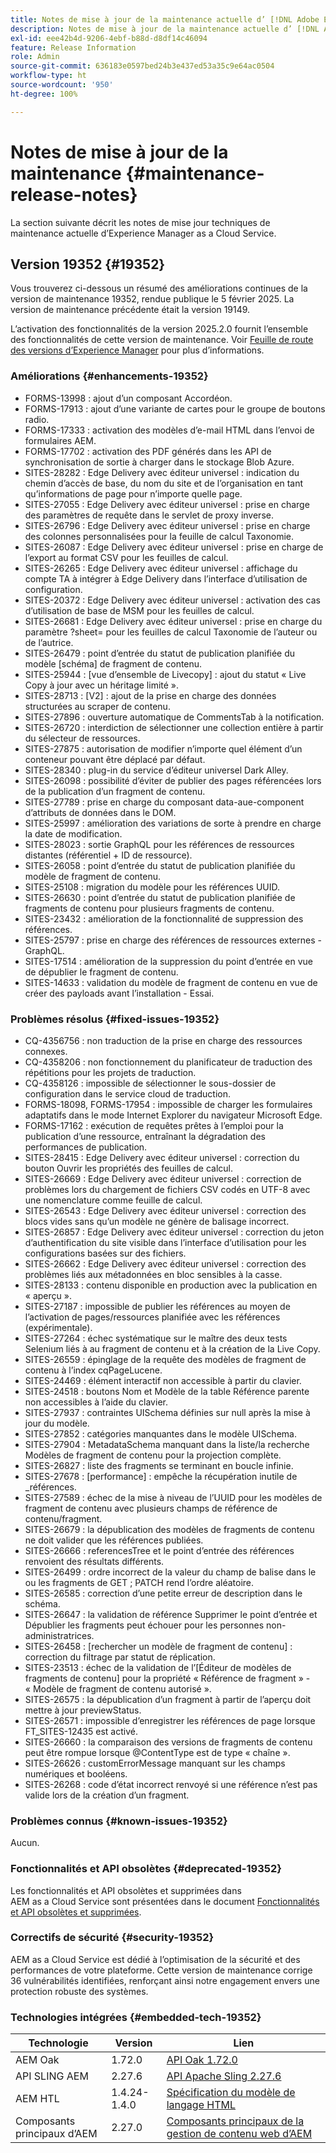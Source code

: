 ```yaml
---
title: Notes de mise à jour de la maintenance actuelle d’ [!DNL Adobe Experience Manager]  as a Cloud Service.
description: Notes de mise à jour de la maintenance actuelle d’ [!DNL Adobe Experience Manager]  as a Cloud Service.
exl-id: eee42b4d-9206-4ebf-b88d-d8df14c46094
feature: Release Information
role: Admin
source-git-commit: 636183e0597bed24b3e437ed53a35c9e64ac0504
workflow-type: ht
source-wordcount: '950'
ht-degree: 100%

---
```



# Notes de mise à jour de la maintenance {#maintenance-release-notes}

La section suivante décrit les notes de mise jour techniques de maintenance actuelle d’Experience Manager as a Cloud Service.

## Version 19352 {#19352}

Vous trouverez ci-dessous un résumé des améliorations continues de la version de maintenance 19352, rendue publique le 5 février 2025. La version de maintenance précédente était la version 19149.

L’activation des fonctionnalités de la version 2025.2.0 fournit l’ensemble des fonctionnalités de cette version de maintenance. Voir [Feuille de route des versions d’Experience Manager](https://experienceleague.adobe.com/fr/docs/experience-manager-release-information/aem-release-updates/update-releases-roadmap) pour plus d’informations.

### Améliorations {#enhancements-19352}

* FORMS-13998 : ajout d’un composant Accordéon.
* FORMS-17913 : ajout d’une variante de cartes pour le groupe de boutons radio.
* FORMS-17333 : activation des modèles d’e-mail HTML dans l’envoi de formulaires AEM.
* FORMS-17702 : activation des PDF générés dans les API de synchronisation de sortie à charger dans le stockage Blob Azure.
* SITES-28282 : Edge Delivery avec éditeur universel : indication du chemin d’accès de base, du nom du site et de l’organisation en tant qu’informations de page pour n’importe quelle page.
* SITES-27055 : Edge Delivery avec éditeur universel : prise en charge des paramètres de requête dans le servlet de proxy inverse.
* SITES-26796 : Edge Delivery avec éditeur universel : prise en charge des colonnes personnalisées pour la feuille de calcul Taxonomie.
* SITES-26087 : Edge Delivery avec éditeur universel : prise en charge de l’export au format CSV pour les feuilles de calcul.
* SITES-26265 : Edge Delivery avec éditeur universel : affichage du compte TA à intégrer à Edge Delivery dans l’interface d’utilisation de configuration.
* SITES-20372 : Edge Delivery avec éditeur universel : activation des cas d’utilisation de base de MSM pour les feuilles de calcul.
* SITES-26681 : Edge Delivery avec éditeur universel : prise en charge du paramètre ?sheet= pour les feuilles de calcul Taxonomie de l’auteur ou de l’autrice.
* SITES-26479 : point d’entrée du statut de publication planifiée du modèle [schéma] de fragment de contenu.
* SITES-25944 : [vue d’ensemble de Livecopy] : ajout du statut « Live Copy à jour avec un héritage limité ».
* SITES-28713 : [V2] : ajout de la prise en charge des données structurées au scraper de contenu.
* SITES-27896 : ouverture automatique de CommentsTab à la notification.
* SITES-26720 : interdiction de sélectionner une collection entière à partir du sélecteur de ressources.
* SITES-27875 : autorisation de modifier n’importe quel élément d’un conteneur pouvant être déplacé par défaut.
* SITES-28340 : plug-in du service d’éditeur universel Dark Alley.
* SITES-26098 : possibilité d’éviter de publier des pages référencées lors de la publication d’un fragment de contenu.
* SITES-27789 : prise en charge du composant data-aue-component d’attributs de données dans le DOM.
* SITES-25997 : amélioration des variations de sorte à prendre en charge la date de modification.
* SITES-28023 : sortie GraphQL pour les références de ressources distantes (référentiel + ID de ressource).
* SITES-26058 : point d’entrée du statut de publication planifiée du modèle de fragment de contenu.
* SITES-25108 : migration du modèle pour les références UUID.
* SITES-26630 : point d’entrée du statut de publication planifiée de fragments de contenu pour plusieurs fragments de contenu.
* SITES-23432 : amélioration de la fonctionnalité de suppression des références.
* SITES-25797 : prise en charge des références de ressources externes - GraphQL.
* SITES-17514 : amélioration de la suppression du point d’entrée en vue de dépublier le fragment de contenu.
* SITES-14633 : validation du modèle de fragment de contenu en vue de créer des payloads avant l’installation - Essai.

### Problèmes résolus {#fixed-issues-19352}

* CQ-4356756 : non traduction de la prise en charge des ressources connexes.
* CQ-4358206 : non fonctionnement du planificateur de traduction des répétitions pour les projets de traduction.
* CQ-4358126 : impossible de sélectionner le sous-dossier de configuration dans le service cloud de traduction.
* FORMS-18098, FORMS-17954 : impossible de charger les formulaires adaptatifs dans le mode Internet Explorer du navigateur Microsoft Edge.
* FORMS-17162 : exécution de requêtes prêtes à l’emploi pour la publication d’une ressource, entraînant la dégradation des performances de publication.
* SITES-28415 : Edge Delivery avec éditeur universel : correction du bouton Ouvrir les propriétés des feuilles de calcul.
* SITES-26669 : Edge Delivery avec éditeur universel : correction de problèmes lors du chargement de fichiers CSV codés en UTF-8 avec une nomenclature comme feuille de calcul.
* SITES-26543 : Edge Delivery avec éditeur universel : correction des blocs vides sans qu’un modèle ne génère de balisage incorrect.
* SITES-26857 : Edge Delivery avec éditeur universel : correction du jeton d’authentification du site visible dans l’interface d’utilisation pour les configurations basées sur des fichiers.
* SITES-26662 : Edge Delivery avec éditeur universel : correction des problèmes liés aux métadonnées en bloc sensibles à la casse.
* SITES-28133 : contenu disponible en production avec la publication en « aperçu ».
* SITES-27187 : impossible de publier les références au moyen de l’activation de pages/ressources planifiée avec les références (expérimentale).
* SITES-27264 : échec systématique sur le maître des deux tests Selenium liés à au fragment de contenu et à la création de la Live Copy.
* SITES-26559 : épinglage de la requête des modèles de fragment de contenu à l’index cqPageLucene.
* SITES-24469 : élément interactif non accessible à partir du clavier.
* SITES-24518 : boutons Nom et Modèle de la table Référence parente non accessibles à l’aide du clavier.
* SITES-27937 : contraintes UISchema définies sur null après la mise à jour du modèle.
* SITES-27852 : catégories manquantes dans le modèle UISchema.
* SITES-27904 : MetadataSchema manquant dans la liste/la recherche Modèles de fragment de contenu pour la projection complète.
* SITES-26827 : liste des fragments se terminant en boucle infinie.
* SITES-27678 : [performance] : empêche la récupération inutile de _références.
* SITES-27589 : échec de la mise à niveau de l’UUID pour les modèles de fragment de contenu avec plusieurs champs de référence de contenu/fragment.
* SITES-26679 : la dépublication des modèles de fragments de contenu ne doit valider que les références publiées.
* SITES-26666 : referencesTree et le point d’entrée des références renvoient des résultats différents.
* SITES-26499 : ordre incorrect de la valeur du champ de balise dans le ou les fragments de GET ; PATCH rend l’ordre aléatoire.
* SITES-26585 : correction d’une petite erreur de description dans le schéma.
* SITES-26647 : la validation de référence Supprimer le point d’entrée et Dépublier les fragments peut échouer pour les personnes non-administratrices.
* SITES-26458 : [rechercher un modèle de fragment de contenu] : correction du filtrage par statut de réplication.
* SITES-23513 : échec de la validation de l’[Éditeur de modèles de fragments de contenu] pour la propriété « Référence de fragment » - « Modèle de fragment de contenu autorisé ».
* SITES-26575 : la dépublication d’un fragment à partir de l’aperçu doit mettre à jour previewStatus.
* SITES-26571 : impossible d’enregistrer les références de page lorsque FT_SITES-12435 est activé.
* SITES-26660 : la comparaison des versions de fragments de contenu peut être rompue lorsque @ContentType est de type « chaîne ».
* SITES-26626 : customErrorMessage manquant sur les champs numériques et booléens.
* SITES-26268 : code d’état incorrect renvoyé si une référence n’est pas valide lors de la création d’un fragment.

### Problèmes connus {#known-issues-19352}

Aucun.

### Fonctionnalités et API obsolètes {#deprecated-19352}

Les fonctionnalités et API obsolètes et supprimées dans AEM as a Cloud Service sont présentées dans le document [Fonctionnalités et API obsolètes et supprimées](/help/release-notes/deprecated-removed-features.md).

### Correctifs de sécurité {#security-19352}

AEM as a Cloud Service est dédié à l’optimisation de la sécurité et des performances de votre plateforme. Cette version de maintenance corrige 36 vulnérabilités identifiées, renforçant ainsi notre engagement envers une protection robuste des systèmes.

### Technologies intégrées {#embedded-tech-19352}

| Technologie | Version | Lien |
|---|---|---|
| AEM Oak | 1.72.0 | [API Oak 1.72.0](https://www.javadoc.io/doc/org.apache.jackrabbit/oak-api/1.72.0/index.html) |
| API SLING AEM | 2.27.6 | [API Apache Sling 2.27.6](https://www.javadoc.io/doc/org.apache.sling/org.apache.sling.api/latest/index.html) |
| AEM HTL | 1.4.24-1.4.0 | [Spécification du modèle de langage HTML](https://github.com/adobe/htl-spec) |
| Composants principaux d’AEM | 2.27.0 | [Composants principaux de la gestion de contenu web d’AEM](https://github.com/adobe/aem-core-wcm-components) |

